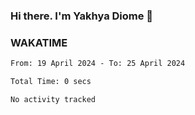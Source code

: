 ### Hi there. I'm Yakhya Diome 👋

### WAKATIME
<!--START_SECTION:waka-->

```txt
From: 19 April 2024 - To: 25 April 2024

Total Time: 0 secs

No activity tracked
```

<!--END_SECTION:waka-->
